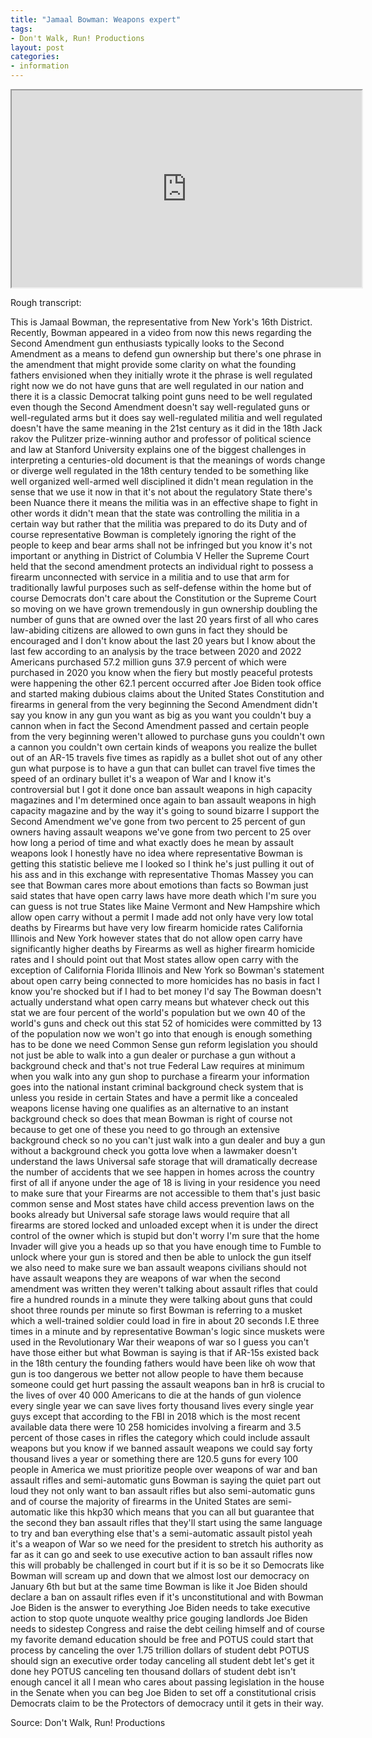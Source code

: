 ```yaml
---
title: "Jamaal Bowman: Weapons expert"
tags:
- Don't Walk, Run! Productions
layout: post
categories:
- information
---
```


<iframe width="560" height="315" src="https://www.youtube.com/embed/5O3wlUlPcq4" title="Lawmaker Doesn't Understand Laws (I know; You're shocked)"></iframe>

Rough transcript:

This is Jamaal Bowman, the representative from New York's 16th District. Recently, Bowman appeared in a video from now this news regarding the Second Amendment gun enthusiasts typically looks to the Second Amendment as a means to defend gun ownership but there's one phrase in the amendment that might provide some clarity on what the founding fathers envisioned when they initially wrote it the phrase is well regulated right now we do not have guns that are well regulated in our nation and there it is a classic Democrat talking point guns need to be well regulated even though the Second Amendment doesn't say well-regulated guns or well-regulated arms but it does say well-regulated militia and well regulated doesn't have the same meaning in the 21st century as it did in the 18th Jack rakov the Pulitzer prize-winning author and professor of political science and law at Stanford University explains one of the biggest challenges in interpreting a centuries-old document is that the meanings of words change or diverge well regulated in the 18th century tended to be something like well organized well-armed well disciplined it didn't mean regulation in the sense that we use it now in that it's not about the regulatory State there's been Nuance there it means the militia was in an effective shape to fight in other words it didn't mean that the state was controlling the militia in a certain way but rather that the militia was prepared to do its Duty and of course representative Bowman is completely ignoring the right of the people to keep and bear arms shall not be infringed but you know it's not important or anything in District of Columbia V Heller the Supreme Court held that the second amendment protects an individual right to possess a firearm unconnected with service in a militia and to use that arm for traditionally lawful purposes such as self-defense within the home but of course Democrats don't care about the Constitution or the Supreme Court so moving on we have grown tremendously in gun ownership doubling the number of guns that are owned over the last 20 years first of all who cares law-abiding citizens are allowed to own guns in fact they should be encouraged and I don't know about the last 20 years but I know about the last few according to an analysis by the trace between 2020 and 2022 Americans purchased 57.2 million guns 37.9 percent of which were purchased in 2020 you know when the fiery but mostly peaceful protests were happening the other 62.1 percent occurred after Joe Biden took office and started making dubious claims about the United States Constitution and firearms in general from the very beginning the Second Amendment didn't say you know in any gun you want as big as you want you couldn't buy a cannon when in fact the Second Amendment passed and certain people from the very beginning weren't allowed to purchase guns you couldn't own a cannon you couldn't own certain kinds of weapons you realize the bullet out of an AR-15 travels five times as rapidly as a bullet shot out of any other gun what purpose is to have a gun that can bullet can travel five times the speed of an ordinary bullet it's a weapon of War and I know it's controversial but I got it done once ban assault weapons in high capacity magazines and I'm determined once again to ban assault weapons in high capacity magazine and by the way it's going to sound bizarre I support the Second Amendment we've gone from two percent to 25 percent of gun owners having assault weapons we've gone from two percent to 25 over how long a period of time and what exactly does he mean by assault weapons look I honestly have no idea where representative Bowman is getting this statistic believe me I looked so I think he's just pulling it out of his ass and in this exchange with representative Thomas Massey you can see that Bowman cares more about emotions than facts so Bowman just said states that have open carry laws have more death which I'm sure you can guess is not true States like Maine Vermont and New Hampshire which allow open carry without a permit I made add not only have very low total deaths by Firearms but have very low firearm homicide rates California Illinois and New York however states that do not allow open carry have significantly higher deaths by Firearms as well as higher firearm homicide rates and I should point out that Most states allow open carry with the exception of California Florida Illinois and New York so Bowman's statement about open carry being connected to more homicides has no basis in fact I know you're shocked but if I had to bet money I'd say The Bowman doesn't actually understand what open carry means but whatever check out this stat we are four percent of the world's population but we own 40 of the world's guns and check out this stat 52 of homicides were committed by 13 of the population now we won't go into that enough is enough something has to be done we need Common Sense gun reform legislation you should not just be able to walk into a gun dealer or purchase a gun without a background check and that's not true Federal Law requires at minimum when you walk into any gun shop to purchase a firearm your information goes into the national instant criminal background check system that is unless you reside in certain States and have a permit like a concealed weapons license having one qualifies as an alternative to an instant background check so does that mean Bowman is right of course not because to get one of these you need to go through an extensive background check so no you can't just walk into a gun dealer and buy a gun without a background check you gotta love when a lawmaker doesn't understand the laws Universal safe storage that will dramatically decrease the number of accidents that we see happen in homes across the country first of all if anyone under the age of 18 is living in your residence you need to make sure that your Firearms are not accessible to them that's just basic common sense and Most states have child access prevention laws on the books already but Universal safe storage laws would require that all firearms are stored locked and unloaded except when it is under the direct control of the owner which is stupid but don't worry I'm sure that the home Invader will give you a heads up so that you have enough time to Fumble to unlock where your gun is stored and then be able to unlock the gun itself we also need to make sure we ban assault weapons civilians should not have assault weapons they are weapons of war when the second amendment was written they weren't talking about assault rifles that could fire a hundred rounds in a minute they were talking about guns that could shoot three rounds per minute so first Bowman is referring to a musket which a well-trained soldier could load in fire in about 20 seconds I.E three times in a minute and by representative Bowman's logic since muskets were used in the Revolutionary War their weapons of war so I guess you can't have those either but what Bowman is saying is that if AR-15s existed back in the 18th century the founding fathers would have been like oh wow that gun is too dangerous we better not allow people to have them because someone could get hurt passing the assault weapons ban in hr8 is crucial to the lives of over 40 000 Americans to die at the hands of gun violence every single year we can save lives forty thousand lives every single year guys except that according to the FBI in 2018 which is the most recent available data there were 10 258 homicides involving a firearm and 3.5 percent of those cases in rifles the category which could include assault weapons but you know if we banned assault weapons we could say forty thousand lives a year or something there are 120.5 guns for every 100 people in America we must prioritize people over weapons of war and ban assault rifles and semi-automatic guns Bowman is saying the quiet part out loud they not only want to ban assault rifles but also semi-automatic guns and of course the majority of firearms in the United States are semi-automatic like this hkp30 which means that you can all but guarantee that the second they ban assault rifles that they'll start using the same language to try and ban everything else that's a semi-automatic assault pistol yeah it's a weapon of War so we need for the president to stretch his authority as far as it can go and seek to use executive action to ban assault rifles now this will probably be challenged in court but if it is so be it so Democrats like Bowman will scream up and down that we almost lost our democracy on January 6th but but at the same time Bowman is like it Joe Biden should declare a ban on assault rifles even if it's unconstitutional and with Bowman Joe Biden is the answer to everything Joe Biden needs to take executive action to stop quote unquote wealthy price gouging landlords Joe Biden needs to sidestep Congress and raise the debt ceiling himself and of course my favorite demand education should be free and POTUS could start that process by canceling the over 1.75 trillion dollars of student debt POTUS should sign an executive order today canceling all student debt let's get it done hey POTUS canceling ten thousand dollars of student debt isn't enough cancel it all I mean who cares about passing legislation in the house in the Senate when you can beg Joe Biden to set off a constitutional crisis Democrats claim to be the Protectors of democracy until it gets in their way.

Source: Don't Walk, Run! Productions
